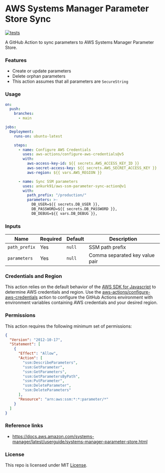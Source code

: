 # AWS Systems Manager Parameter Store Sync

[![tests](https://github.com/ankurk91/aws-ssm-parameter-sync-action/actions/workflows/tests.yaml/badge.svg)](https://github.com/ankurk91/aws-ssm-parameter-sync-action/actions)

A GitHub Action to sync parameters to AWS Systems Manager Parameter Store.

### Features

* Create or update parameters
* Delete orphan parameters
* This action assumes that all parameters are `SecureString`

### Usage

```yaml
on:
  push:
    branches:
      - main

jobs:
  Deployment:
    runs-on: ubuntu-latest

    steps:
      - name: Configure AWS Credentials
        uses: aws-actions/configure-aws-credentials@v5
        with:
          aws-access-key-id: ${{ secrets.AWS_ACCESS_KEY_ID }}
          aws-secret-access-key: ${{ secrets.AWS_SECRET_ACCESS_KEY }}
          aws-region: ${{ vars.AWS_REGION }}

      - name: Sync SSM parameters
        uses: ankurk91/aws-ssm-parameter-sync-action@v1
        with:
          path_prefix: "/production/"
          parameters: >-
            DB_USER=${{ secrets.DB_USER }},
            DB_PASSWORD=${{ secrets.DB_PASSWORD }},
            DB_DEBUG=${{ vars.DB_DEBUG }},
```

### Inputs

| Name          | Required | Default | Description                    |
|---------------|----------|---------|--------------------------------|
| `path_prefix` | Yes      | `null`  | SSM path prefix                |
| `parameters`  | Yes      | `null`  | Comma separated key value pair |

### Credentials and Region

This action relies on the default behavior of the
[AWS SDK for Javascript](https://docs.aws.amazon.com/sdk-for-javascript/v2/developer-guide/setting-credentials-node.html)
to determine AWS credentials and region.
Use the [aws-actions/configure-aws-credentials](https://github.com/aws-actions/configure-aws-credentials) action to
configure the GitHub Actions environment with environment variables containing AWS credentials and your desired region.

### Permissions

This action requires the following minimum set of permissions:

```json
{
  "Version": "2012-10-17",
  "Statement": [
    {
      "Effect": "Allow",
      "Action": [
        "ssm:DescribeParameters",
        "ssm:GetParameter",
        "ssm:GetParameters",
        "ssm:GetParametersByPath",
        "ssm:PutParameter",
        "ssm:DeleteParameter",
        "ssm:DeleteParameters"
      ],
      "Resource": "arn:aws:ssm:*:*:parameter/*"
    }
  ]
}
```

### Reference links

* https://docs.aws.amazon.com/systems-manager/latest/userguide/systems-manager-parameter-store.html

### License

This repo is licensed under MIT [License](LICENSE.txt).
